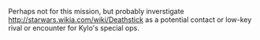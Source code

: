 Perhaps not for this mission, but probably inverstigate
http://starwars.wikia.com/wiki/Deathstick as a potential contact or low-key
rival or encounter for Kylo's special ops.

